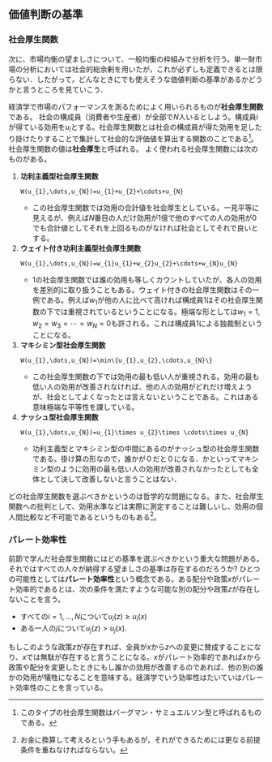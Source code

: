 ## 価値判断の基準

### 社会厚生関数
   次に、市場均衡の望ましさについて、一般均衡の枠組みで分析を行う。単一財市場の分析においては社会的総余剰を用いたが，これが必ずしも定義できるとは限らない．したがって，どんなときにでも使えそうな価値判断の基準があるかどうかと言うところを見ていこう．


経済学で市場のパフォーマンスを測るためによく用いられるものが**社会厚生関数**である。
社会の構成員（消費者や生産者）が全部で$N$人いるとしよう。構成員$i$が得ている効用を$u_{i}$とする。社会厚生関数とは社会の構成員が得た効用を足したり掛けたりすることで集計して社会的な評価値を算出する関数のことである[^note1]。社会厚生関数の値は**社会厚生**と呼ばれる。
よく使われる社会厚生関数には次のものがある。

[^note1]: このタイプの社会厚生関数はバーグマン・サミュエルソン型と呼ばれるものである。

1. **功利主義型社会厚生関数**
    ```{math}
    W(u_{1},\dots,u_{N})=u_{1}+u_{2}+\cdots+u_{N}
    ``` 
    - この社会厚生関数では効用の合計値を社会厚生としている。一見平等に見えるが、例えば$N$番目の人だけ効用が1億で他のすべての人の効用が0でも合計値としてそれを上回るものがなければ社会としてそれで良いとする。
1. **ウェイト付き功利主義型社会厚生関数**
      ```{math}
      W(u_{1},\dots,u_{N})=w_{1}u_{1}+w_{2}u_{2}+\cdots+w_{N}u_{N}
      ``` 
    - 1の社会厚生関数では誰の効用も等しくカウントしていたが、各人の効用を差別的に取り扱うこともある。ウェイト付きの社会厚生関数はその一例である。例えば$w_{1}$が他の人に比べて高ければ構成員1はその社会厚生関数の下では重視されているということになる。極端な形としては$w_{1}=1$, $w_{2}=w_{3}=\cdots=w_{N}=0$も許される。これは構成員1による独裁制ということになる。
1. **マキシミン型社会厚生関数**
      ```{math}
      W(u_{1},\dots,u_{N})=\min\{u_{1},u_{2},\cdots,u_{N}\}
      ``` 
    - この社会厚生関数の下では効用の最も低い人が重視される。効用の最も低い人の効用が改善されなければ、他の人の効用がどれだけ増えようが、社会としてよくなったとは言えないということである。これはある意味極端な平等性を課している。
 1. **ナッシュ型社会厚生関数**
      ```{math}
      W(u_{1},\dots,u_{N})=u_{1}\times u_{2}\times \cdots\times u_{N}
      ``` 
    -  功利主義型とマキシミン型の中間にあるのがナッシュ型の社会厚生関数である。掛け算の形なので，誰かが０だと０になる．かといってマキシミン型のように効用の最も低い人の効用が改善されなかったとしても全体として決して改善しないと言うことはない．

    
  どの社会厚生関数を選ぶべきかというのは哲学的な問題になる。また、社会厚生関数への批判として、効用水準などは実際に測定することは難しいし、効用の個人間比較など不可能であるというものもある[^note0]。

[^note0]: お金に換算して考えるという手もあるが，それができるためには更なる前提条件を重ねなければならない。
  

  
  
  

### パレート効率性
 前節で学んだ社会厚生関数にはどの基準を選ぶべきかという重大な問題がある。それではすべての人々が納得する望ましさの基準は存在するのだろうか? ひとつの可能性としては**パレート効率性**という概念である。ある配分や政策$x$がパレート効率的であるとは、次の条件を満たすような可能な別の配分や政策$z$が存在しないことを言う。
 
 - すべての$i=1,\dots,N$について$u_{i}(z)\ge u_{i}(x)$
  - ある一人の$j$について$u_{j}(z)> u_{j}(x)$.
   
   もしこのような政策$z$が存在すれば、全員が$x$から$z$への変更に賛成することになり、$x$では無駄が存在すると言うことになる。$x$がパレート効率的であれば$x$から政策や配分を変更したときにもし誰かの効用が改善するのであれば、他の別の誰かの効用が犠牲になることを意味する。経済学でいう効率性はたいていはパレート効率性のことを言っている。